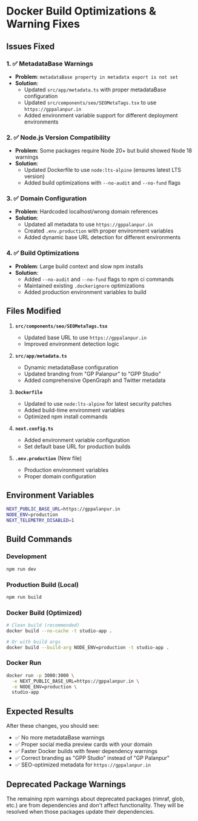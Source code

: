 # Docker Build Optimizations & Warning Fixes

## Issues Fixed

### 1. ✅ MetadataBase Warnings
- **Problem**: `metadataBase property in metadata export is not set`
- **Solution**: 
  - Updated `src/app/metadata.ts` with proper metadataBase configuration
  - Updated `src/components/seo/SEOMetaTags.tsx` to use `https://gppalanpur.in`
  - Added environment variable support for different deployment environments

### 2. ✅ Node.js Version Compatibility
- **Problem**: Some packages require Node 20+ but build showed Node 18 warnings
- **Solution**: 
  - Updated Dockerfile to use `node:lts-alpine` (ensures latest LTS version)
  - Added build optimizations with `--no-audit` and `--no-fund` flags

### 3. ✅ Domain Configuration
- **Problem**: Hardcoded localhost/wrong domain references
- **Solution**:
  - Updated all metadata to use `https://gppalanpur.in`
  - Created `.env.production` with proper environment variables
  - Added dynamic base URL detection for different environments

### 4. ✅ Build Optimizations
- **Problem**: Large build context and slow npm installs
- **Solution**:
  - Added `--no-audit` and `--no-fund` flags to npm ci commands
  - Maintained existing `.dockerignore` optimizations
  - Added production environment variables to build

## Files Modified

1. **`src/components/seo/SEOMetaTags.tsx`**
   - Updated base URL to use `https://gppalanpur.in`
   - Improved environment detection logic

2. **`src/app/metadata.ts`**
   - Dynamic metadataBase configuration
   - Updated branding from "GP Palanpur" to "GPP Studio"
   - Added comprehensive OpenGraph and Twitter metadata

3. **`Dockerfile`**
   - Updated to use `node:lts-alpine` for latest security patches
   - Added build-time environment variables
   - Optimized npm install commands

4. **`next.config.ts`**
   - Added environment variable configuration
   - Set default base URL for production builds

5. **`.env.production`** (New file)
   - Production environment variables
   - Proper domain configuration

## Environment Variables

```bash
NEXT_PUBLIC_BASE_URL=https://gppalanpur.in
NODE_ENV=production
NEXT_TELEMETRY_DISABLED=1
```

## Build Commands

### Development
```bash
npm run dev
```

### Production Build (Local)
```bash
npm run build
```

### Docker Build (Optimized)
```bash
# Clean build (recommended)
docker build --no-cache -t studio-app .

# Or with build args
docker build --build-arg NODE_ENV=production -t studio-app .
```

### Docker Run
```bash
docker run -p 3000:3000 \
  -e NEXT_PUBLIC_BASE_URL=https://gppalanpur.in \
  -e NODE_ENV=production \
  studio-app
```

## Expected Results

After these changes, you should see:
- ✅ No more metadataBase warnings
- ✅ Proper social media preview cards with your domain
- ✅ Faster Docker builds with fewer dependency warnings
- ✅ Correct branding as "GPP Studio" instead of "GP Palanpur"
- ✅ SEO-optimized metadata for `https://gppalanpur.in`

## Deprecated Package Warnings

The remaining npm warnings about deprecated packages (rimraf, glob, etc.) are from dependencies and don't affect functionality. They will be resolved when those packages update their dependencies.
